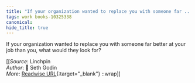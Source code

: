 ```yaml
---
title: "If your organization wanted to replace you with someone far ..."
tags: work books-10325338
canonical: 
hide_title: true
---
```


If your organization wanted to replace you with someone far better at your job than you, what would they look for?


[[_Source_: Linchpin<br>
_Author_: 📕 Seth Godin<br>
_More_: [Readwise URL](https://readwise.io/open/210672356){:target="_blank"}
::wrap]]